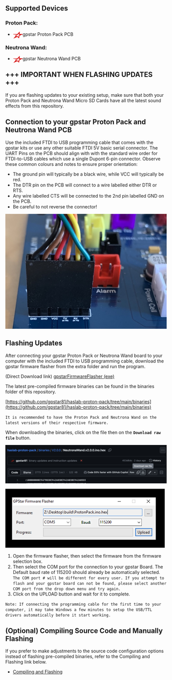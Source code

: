 
## Supported Devices

### Proton Pack:
 
- <img src='images/gpstar_logo.png' width=30 align="left" /> gpstar Proton Pack PCB

### Neutrona Wand:

- <img src='images/gpstar_logo.png' width=30 align="left" /> gpstar Neutrona Wand PCB


## +++ IMPORTANT WHEN FLASHING UPDATES +++
If you are flashing updates to your existing setup, make sure that both your Proton Pack and Neutrona Wand Micro SD Cards have all the latest sound effects from this repository.

## Connection to your gpstar Proton Pack and Neutrona Wand PCB
Use the included FTDI to USB programming cable that comes with the gpstar kits or use any other suitable FTDI 5V basic serial connector. The UART Pins on the PCB should align with with the standard wire order for FTDI-to-USB cables which use a single Dupont 6-pin connector. Observe these common colours and notes to ensure proper orientation:

- The ground pin will typically be a black wire, while VCC will typically be red.
- The DTR pin on the PCB will connect to a wire labelled either DTR or RTS.
- Any wire labelled CTS will be connected to the 2nd pin labelled GND on the PCB.
- Be careful to not reverse the connector!

![UART Connection](images/uart_pack.jpg)

## Flashing Updates
After connecting your gpstar Proton Pack or Neutrona Wand board to your computer with the included FTDI to USB programming cable, download the gpstar firmware flasher from the extra folder and run the program.

(Direct Download link)
[gpstarFirmwareFlasher (exe)](https://github.com/gpstar81/haslab-proton-pack/raw/main/extras/gpstarFirmwareFlasher.exe)

The latest pre-compiled firmware binaries can be found in the binaries folder of this repository.

[https://github.com/gpstar81/haslab-proton-pack/tree/main/binaries](https://github.com/gpstar81/haslab-proton-pack/tree/main/binaries)

`It is recommended to have the Proton Pack and Neutrona Wand on the latest versions of their respective firmware.`

When downloading the binaries, click on the file then on the **`Download raw file`** button.

![gpstar firmware flasher](images/flashDownload.png)


![gpstar firmware flasher](images/flash-gpstar-1-firmware.png)

1. Open the firmware flasher, then select the firmware from the firmware selection box.
2. Then select the COM port for the connection to your gpstar Board. The Default baud rate of 115200 should already be automatically selected. `The COM port # will be different for every user. If you attempt to flash and your gpstar board can not be found, please select another COM port from the drop down menu and try again.`
3. Click on the UPLOAD button and wait for it to complete.

`Note: If connecting the programming cable for the first time to your computer, it may take Windows a few minutes to setup the USB/TTL drivers automatically before it start working.`

## (Optional) Compiling Source Code and Manually Flashing
If you prefer to make adjustments to the source code configuration options instead of flashing pre-compiled binaries, refer to the Compiling and Flashing link below.

* [Compiling and Flashing](COMPILING_FLASHING.md)
